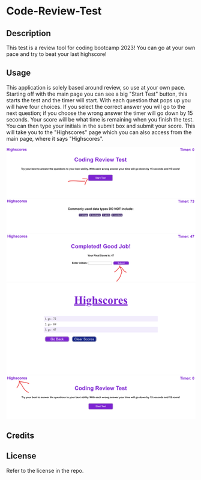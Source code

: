 # Code-Review-Test

## Description

This test is a review tool for coding bootcamp 2023!  You can go at your own pace and try to beat your last highscore!

## Usage 

This application is solely based around review, so use at your own pace.  Starting off with the main page you can see a big "Start Test" button, this starts the test and the timer will start.  With each question that pops up you will have four choices.  If you select the correct answer you will go to the next question; if you choose the wrong answer the timer will go down by 15 seconds.  Your score will be what time is remaining when you finish the test.  You can then type your initials in the submit box and submit your score.  This will take you to the "Highscores" page which you can also access from the main page, where it says "Highscores". 

![Main Page's Start Button](https://raw.githubusercontent.com/gstroup11/Code-Review-Test/main/assets/images/mainsubmit.png)
![Questions Page](https://raw.githubusercontent.com/gstroup11/Code-Review-Test/main/assets/images/questions.png)
![Submit Button Location on End Screen](https://raw.githubusercontent.com/gstroup11/Code-Review-Test/main/assets/images/submitbutton.png)
![Highscores Page](https://raw.githubusercontent.com/gstroup11/Code-Review-Test/main/assets/images/highscores.png)
![Highscores Page href link](https://raw.githubusercontent.com/gstroup11/Code-Review-Test/main/assets/images/howtoaccesshighscores.png)

## Credits 

## License 

Refer to the license in the repo.